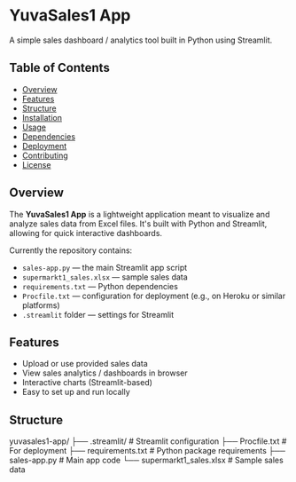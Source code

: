 # YuvaSales1 App

A simple sales dashboard / analytics tool built in Python using Streamlit.

## Table of Contents

- [Overview](#overview)  
- [Features](#features)  
- [Structure](#structure)  
- [Installation](#installation)  
- [Usage](#usage)  
- [Dependencies](#dependencies)  
- [Deployment](#deployment)  
- [Contributing](#contributing)  
- [License](#license)  

## Overview

The **YuvaSales1 App** is a lightweight application meant to visualize and analyze sales data from Excel files. It's built with Python and Streamlit, allowing for quick interactive dashboards.  

Currently the repository contains:

- `sales-app.py` — the main Streamlit app script  
- `supermarkt1_sales.xlsx` — sample sales data  
- `requirements.txt` — Python dependencies  
- `Procfile.txt` — configuration for deployment (e.g., on Heroku or similar platforms)  
- `.streamlit` folder — settings for Streamlit  

## Features

- Upload or use provided sales data  
- View sales analytics / dashboards in browser  
- Interactive charts (Streamlit-based)  
- Easy to set up and run locally  

## Structure
yuvasales1-app/
├── .streamlit/ # Streamlit configuration
├── Procfile.txt # For deployment
├── requirements.txt # Python package requirements
├── sales-app.py # Main app code
└── supermarkt1_sales.xlsx # Sample sales data
